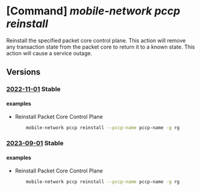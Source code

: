 # [Command] _mobile-network pccp reinstall_

Reinstall the specified packet core control plane. This action will remove any transaction state from the packet core to return it to a known state. This action will cause a service outage.

## Versions

### [2022-11-01](/Resources/mgmt-plane/L3N1YnNjcmlwdGlvbnMve30vcmVzb3VyY2Vncm91cHMve30vcHJvdmlkZXJzL21pY3Jvc29mdC5tb2JpbGVuZXR3b3JrL3BhY2tldGNvcmVjb250cm9scGxhbmVzL3t9L3JlaW5zdGFsbA==/2022-11-01.xml) **Stable**

<!-- mgmt-plane /subscriptions/{}/resourcegroups/{}/providers/microsoft.mobilenetwork/packetcorecontrolplanes/{}/reinstall 2022-11-01 -->

#### examples

- Reinstall Packet Core Control Plane
    ```bash
        mobile-network pccp reinstall --pccp-name pccp-name -g rg
    ```

### [2023-09-01](/Resources/mgmt-plane/L3N1YnNjcmlwdGlvbnMve30vcmVzb3VyY2Vncm91cHMve30vcHJvdmlkZXJzL21pY3Jvc29mdC5tb2JpbGVuZXR3b3JrL3BhY2tldGNvcmVjb250cm9scGxhbmVzL3t9L3JlaW5zdGFsbA==/2023-09-01.xml) **Stable**

<!-- mgmt-plane /subscriptions/{}/resourcegroups/{}/providers/microsoft.mobilenetwork/packetcorecontrolplanes/{}/reinstall 2023-09-01 -->

#### examples

- Reinstall Packet Core Control Plane
    ```bash
        mobile-network pccp reinstall --pccp-name pccp-name -g rg
    ```
